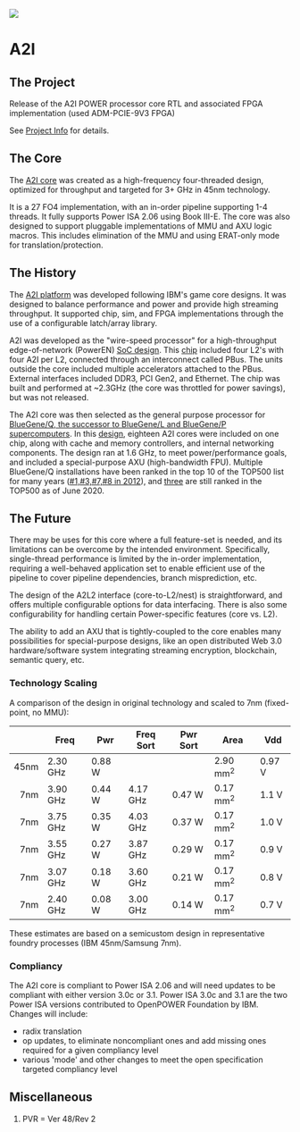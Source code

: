 ![](https://github.com/openpower-cores/a2i/workflows/VUnit%20Tests/badge.svg)

# A2I

## The Project
Release of the A2I POWER processor core RTL and associated FPGA implementation (used ADM-PCIE-9V3 FPGA)

See [Project Info](rel/readme.md) for details.

## The Core
The [A2I core](rel/doc/A2_BGQ.pdf) was created as a high-frequency four-threaded design, optimized for throughput and targeted for 3+ GHz in 45nm technology.

It is a 27 FO4 implementation, with an in-order pipeline supporting 1-4 threads.  It fully supports Power ISA 2.06 using Book III-E.  The core was also designed to support pluggable implementations of MMU and AXU logic macros.  This includes elimination of the MMU and using ERAT-only mode for translation/protection.

## The History

The [A2I platform](rel/doc/a2_1.png) was developed following IBM's game core designs.  It was designed to balance performance and power and provide high streaming throughput.  It supported chip, sim, and FPGA implementations through the use of a configurable latch/array library.

A2I was developed as the "wire-speed processor" for a high-throughput edge-of-network (PowerEN) [SoC design](rel/doc/w_2.png).  This [chip](rel/doc/w_1.png) included four L2's with four A2I per L2, connected through an interconnect called PBus.  The units outside the core included multiple accelerators attached to the PBus.  External interfaces included DDR3, PCI Gen2, and Ethernet.  The chip was built and performed at ~2.3GHz (the core was throttled for power savings), but was not released.

The A2I core was then selected as the general purpose processor for [BlueGene/Q, the successor to BlueGene/L and BlueGene/P supercomputers](https://www.ibm.com/ibm/history/ibm100/us/en/icons/bluegene).  In this [design](rel/doc/HC23.18.121.BlueGene-IBM_BQC_HC23_20110818.pdf), eighteen A2I cores were included on one chip, along with cache and memory controllers, and internal networking components.  The design ran at 1.6 GHz, to meet power/performance goals, and included a special-purpose AXU (high-bandwidth FPU).  Multiple BlueGene/Q installations have been ranked in the top 10 of the TOP500 list for many years
([#1,#3,#7,#8 in 2012](https://www.top500.org/lists/2012/06/)), and
[three](https://www.top500.org/lists/top500/2020/06/)
are still ranked in the TOP500 as of June 2020.

## The Future

There may be uses for this core where a full feature-set is needed, and its limitations can be overcome by the intended environment.  Specifically, single-thread performance is limited by the in-order implementation, requiring a well-behaved application set to enable efficient use of the pipeline to cover pipeline dependencies, branch misprediction, etc.

The design of the A2L2 interface (core-to-L2/nest) is straightforward, and offers multiple configurable options for data interfacing.  There is also some configurability for handling certain Power-specific features (core vs. L2).

The ability to add an AXU that is tightly-coupled to the core enables many possibilities for special-purpose designs, like an open distributed Web 3.0 hardware/software system integrating streaming encryption, blockchain, semantic query, etc.

### Technology Scaling

A comparison of the design in original technology and scaled to 7nm (fixed-point, no MMU):

|      |Freq     |Pwr    |Freq Sort|Pwr Sort|Area     |Vdd    |
|-----:|---------|-------|---------|--------|---------|-------|
|45nm  |2.30 GHz |0.88 W |         |        |2.90 mm<sup>2</sup> |0.97 V |
| 7nm  |3.90 GHz |0.44 W |4.17 GHz |0.47 W  |0.17 mm<sup>2</sup> |1.1  V |
| 7nm  |3.75 GHz |0.35 W |4.03 GHz |0.37 W  |0.17 mm<sup>2</sup> |1.0  V |
| 7nm  |3.55 GHz |0.27 W |3.87 GHz |0.29 W  |0.17 mm<sup>2</sup> |0.9  V |
| 7nm  |3.07 GHz |0.18 W |3.60 GHz |0.21 W  |0.17 mm<sup>2</sup> |0.8  V |
| 7nm  |2.40 GHz |0.08 W |3.00 GHz |0.14 W  |0.17 mm<sup>2</sup> |0.7  V |

These estimates are based on a semicustom design in representative foundry processes (IBM 45nm/Samsung 7nm).

### Compliancy

The A2I core is compliant to Power ISA 2.06 and will need updates to be compliant with either version 3.0c or 3.1.  Power ISA 3.0c and 3.1 are the two Power ISA versions contributed to OpenPOWER Foundation by IBM.  Changes will include:

* radix translation
* op updates, to eliminate noncompliant ones and add missing ones required for a given compliancy level
* various 'mode' and other changes to meet the open specification targeted compliancy level

## Miscellaneous

1. PVR = Ver 48/Rev 2

